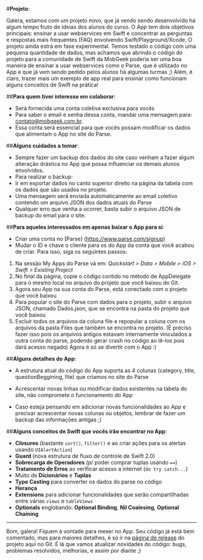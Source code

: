 #**Projeto**:

Galera, estamos com um projeto novo, que já vendo sendo desenvolvido há algum tempo fruto de ideias dos alunos do curso. O App tem dois objetivos principais: ensinar a usar webservices em Swift e concentrar as perguntas e respostas mais frequentes (FAQ) envolvendo Swift/Playground/Xcode. O projeto ainda estrá em fase experimental. Temos testado o código com uma pequena quantidade de dados, mas achamos que abrindo o código do projeto para a comunidade de Swift da MobGeek poderia ser uma boa maneira de ensinar a usar webservices como o Parse, que é utilizado no App e que já vem sendo pedido pelos alunos há algumas turmas ;) Além, é claro, trazer mais um exemplo de app real para ensinar como funcionam alguns conceitos de Swift na prática!

##**Para quem tiver interesse em colaborar**:

- Será fornecida uma conta coletiva exclusiva para vocês
- Para saber o email e senha dessa conta, mandar uma mensagem para: contato@mobgeek.com.br.
- Essa conta será essencial para que vocês possam modificar os dados que alimentam o App no site do Parse.

##**Alguns cuidados a tomar**:

- Sempre fazer um backup dos dados do site caso venham a fazer algum alteração drástica no App que possa influenciar os demais alunos envolvidos.
- Para realizar o backup:
 - Ir em exportar dados no canto superior direito na página da tabela com os dados que são usados no projeto.
 - Uma mensagem será enviada automaticamente ao email coletivo contendo um arquivo JSON dos dados atuais do Parse
 - Qualquer erro que venha a ocorrer, basta subir o arquivo JSON de backup do email para o site.


##**Para aqueles interessados em apenas baixar o App para si**:

- Criar uma conta no [Parse] (https://www.parse.com/signup)
- Mudar o ID e chave o cliente para os do App da conta que você acabou de criar. Para isso, siga os seguintes passos:
 1. Na sessão My Apps do Parse vá em: *Quickstart > Data > Mobile > iOS > Swift > Existing Project*
 2. No final da página, copie o código contido no método de AppDelegate para o mesmo local no arquivo do projeto que você baixou do Git.
 3. Agora seu App na sua conta do Parse, está conectado com o projeto que você baixou
 4. Para popular o site do Parse com dados para o projeto, subir o arquivo JSON, chamado Dados.json, que se encontra na pasta do projeto que você baixou
 5. Excluir todos os arquivos da coluna file e repopular a coluna com os arquivos da pasta Files que também se encontra no projeto. (É preciso fazer isso pois os arquivos antigos estavam internamente vinculados a outra conta do parse, podendo gerar crash no código ao lê-los pois dará acesso negado)
Agora é só se divertir com o App :)

##**Alguns detalhes do App**:

- A estrutura atual do código do App suporta as 4 colunas (category, title, questionBeggining, file) que criamos no site do Parse

- Acrescentar novas linhas ou modificar dados existentes na tabela do site, não compromete o funcionamento do App

- Caso esteja pensando em adicionar novas funcionalidades ao App e precisar acrescentar novas colunas ou objetos, lembrar de fazer um backup das informações antigas ;)

##**Alguns conceitos de Swift que vocês irão encontrar no App**:

- **Closures** (bastante `sort()`, `filter()` e ao criar ações para os alertas usando `UIAlertAction`)
- **Guard** (nova estrutura de fluxo de controle de Swift 2.0)
- **Sobrecarga de Operadores** (p/ poder comprar tuplas usando `==`)
- **Tratamento de Erros** ao verificar acesso a internet (`do try catch...`)
- Muito de **Dicionários** e **Tuplas**
- **Type Casting** para converter os dados do parse no código
- **Herança**
- **Extensions** para adicionar funcionalidades que serão compartilhadas entre várias `views` e `tableViews`
- **Optionals** englobando: **Optional Binding**, **Nil Coalesing**, **Optional Chaining**

---
Bom, galera! Fiquem à vontade para mexer no App. Seu código já está bem comentado, mas para maiores detalhes, é só ir na [página de release](https://github.com/mobgeek/swift/releases/tag/v2.0) do projeto aqui no Git. É lá que vamos atualizar novidades do código: bugs, problemas resolvidos, melhorias, e assim por diante ;)
